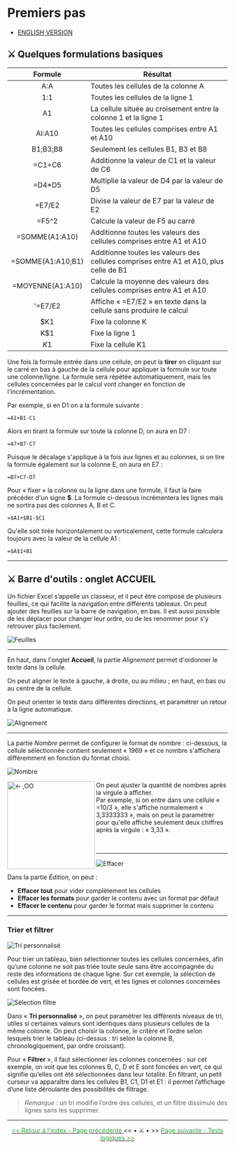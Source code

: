 # Premiers pas

* [ENGLISH VERSION](../en/premiers-pas.md)
  
## ⚔️ Quelques formulations basiques 

Formule | Résultat
:--------:|---------
A:A | Toutes les cellules de la colonne A
1:1 | Toutes les cellules de la ligne 1
A1 | La cellule située au croisement entre la colonne 1 et la ligne 1
AI:A10 | Toutes les cellules comprises entre A1 et A10
B1;B3;B8 | Seulement les cellules B1, B3 et B8
=C1+C6 | Additionne la valeur de C1 et la valeur de C6
=D4*D5 | Multiplie la valeur de D4 par la valeur de D5
=E7/E2 | Divise la valeur de E7 par la valeur de E2
=F5^2 | Calcule la valeur de F5 au carré
=SOMME(A1:A10) | Additionne toutes les valeurs des cellules comprises entre A1 et A10
=SOMME(A1:A10;B1) | Additionne toutes les valeurs des cellules comprises entre A1 et A10, plus celle de B1
=MOYENNE(A1:A10) | Calcule la moyenne des valeurs des cellules comprises entre A1 et A10
'=E7/E2 | Affiche « =E7/E2 » en texte dans la cellule sans produire le calcul
$K1 | Fixe la colonne K
K$1 | Fixe la ligne 1
$K$1 | Fixe la cellule K1 

Une fois la formule entrée dans une cellule, on peut la **tirer** en cliquant sur le carré en bas à gauche de la cellule pour appliquer la formule sur toute une colonne/ligne. La formule sera répétée automatiquement, mais les cellules concernées par le calcul vont changer en fonction de l'incrémentation.

Par exemple, si en D1 on a la formule suivante :

~~~
=A1+B1-C1
~~~

Alors en tirant la formule sur toute la colonne D, on aura en D7 :

~~~
=A7+B7-C7
~~~

Puisque le décalage s'applique à la fois aux lignes et au colonnes, si on tire la formule également sur la colonne E, on aura en E7 :

~~~
=B7+C7-D7
~~~

Pour « fixer » la colonne ou la ligne dans une formule, il faut la faire précéder d'un signe **$**.
La formule ci-dessous incrémentera les lignes mais ne sortira pas des colonnes A, B et C.

~~~
=$A1+$B1-$C1
~~~

Qu'elle soit tirée horizontalement ou verticalement, cette formule calculera toujours avec la valeur de la cellule A1 :

~~~
=$A$1+B1
~~~


* * *


## ⚔️ Barre d'outils : onglet ACCUEIL

Un fichier Excel s’appelle un classeur, et il peut être composé de plusieurs feuilles, ce qui facilite la navigation entre différents tableaux. On peut ajouter des feuilles sur la barre de navigation, en bas. Il est aussi possible de les déplacer pour changer leur ordre, ou de les renommer pour s’y retrouver plus facilement.

![Feuilles](../images/feuilles.JPG)


* * *


En haut, dans l'onglet <b>Accueil</b>, la partie <i>Alignement</i> permet d'ordonner le texte dans la cellule.

On peut aligner le texte à gauche, à droite, ou au milieu ; en haut, en bas ou au centre de la cellule.

On peut orienter le texte dans différentes directions, et paramétrer un retour à la ligne automatique.

![Alignement](../images/alignement.jpg)


* * *


La partie *Nombre* permet de configurer le format de nombre : ci-dessous, la cellule sélectionnée contient seulement « 1969 » et ce nombre s'affichera différemment en fonction du format choisi.

![Nombre](../images/nombre.jpg)

<p> <img align=left width=200 src="../images/nombre1.jpg" alt="<- ,OO" /> 
  On peut ajuster la quantité de nombres après la virgule à afficher. <br>
  Par exemple, si on entre dans une cellule « =10/3 », elle s'affiche normalement « 3,3333333 », mais on peut la paramétrer pour qu'elle affiche seulement deux chiffres après la virgule : « 3,33 ». </p> 

<br>

* * *


![Effacer](../images/effacer.jpg)

Dans la partie *Édition*, on peut :

- **Effacer tout** pour vider complètement les cellules
- **Effacer les formats** pour garder le contenu avec un format par défaut
- **Effacer le contenu** pour garder le format mais supprimer le contenu


* * *


### Trier et filtrer

![Tri personnalisé](../images/tri.jpg)

Pour trier un tableau, bien sélectionner toutes les cellules concernées, afin qu’une colonne ne soit pas triée toute seule sans être accompagnée du reste des informations de chaque ligne. Sur cet exemple, la sélection de cellules est grisée et bordée de vert, et les lignes et colonnes concernées sont foncées.

![Sélection filtre](../images/selection_filtre.jpg)

Dans « **Tri personnalisé** », on peut paramétrer les différents niveaux de tri, utiles si certaines valeurs sont identiques dans plusieurs cellules de la même colonne. On peut choisir la colonne, le critère et l’ordre selon lesquels trier le tableau (ci-dessus : tri selon la colonne B, chronologiquement, par ordre croissant).

Pour « **Filtrer** », il faut sélectionner les colonnes concernées : sur cet exemple, on voit que les colonnes B, C, D et E sont foncées en vert, ce qui signifie qu’elles ont été sélectionnées dans leur totalité. En filtrant, un petit curseur va apparaître dans les cellules B1, C1, D1 et E1 : il permet l’affichage d’une liste déroulante des possibilités de filtrage.

> *Remarque* : un tri modifie l’ordre des cellules, et un filtre dissimule des lignes sans les supprimer.


* * *


<center> <a href="index" target="_self" title="Index"> <font color="#389E46"> << Retour à l'index - Page précédente </font> </a> << • ⚔️ • >> 
  <a href="tests-logiques" target="_self" title="Tests logiques"> <font color="#389E46"> Page suivante - Tests logiques >> </font> </a> </center>
